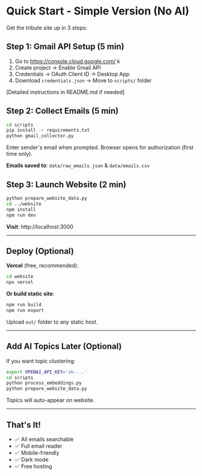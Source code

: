 # Quick Start - Simple Version (No AI)

Get the tribute site up in 3 steps:

## Step 1: Gmail API Setup (5 min)

1. Go to https://console.cloud.google.com/
k
2. Create project → Enable Gmail API
3. Credentials → OAuth Client ID → Desktop App
4. Download `credentials.json` → Move to `scripts/` folder

[Detailed instructions in README.md if needed]

## Step 2: Collect Emails (5 min)

```bash
cd scripts
pip install -r requirements.txt
python gmail_collector.py
```

Enter sender's email when prompted.
Browser opens for authorization (first time only).

**Emails saved to**: `data/raw_emails.json` & `data/emails.csv`

## Step 3: Launch Website (2 min)

```bash
python prepare_website_data.py
cd ../website
npm install
npm run dev
```

**Visit**: http://localhost:3000

---

## Deploy (Optional)

**Vercel** (free, recommended):
```bash
cd website
npx vercel
```

**Or build static site**:
```bash
npm run build
npm run export
```

Upload `out/` folder to any static host.

---

## Add AI Topics Later (Optional)

If you want topic clustering:

```bash
export OPENAI_API_KEY='sk-...'
cd scripts
python process_embeddings.py
python prepare_website_data.py
```

Topics will auto-appear on website.

---

## That's It!

- ✅ All emails searchable
- ✅ Full email reader
- ✅ Mobile-friendly
- ✅ Dark mode
- ✅ Free hosting
